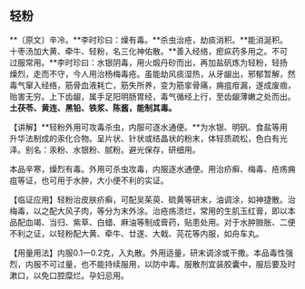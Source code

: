 ## 轻粉

**〔原文〕辛冷。**李时珍曰：燥有毒。**杀虫治疮，劫痰消积。**能消涎积。十枣汤加大黄、牵牛、轻粉，名三化神佑散。**善入经络，瘛疭药多用之。不可过服常用。**李时珍曰：水银阴毒，用火煅丹砂而出，再加盐矾炼为轻粉，轻扬燥烈，走而不守，今人用治杨梅毒疮。虽能劫风痰湿热，从牙龈出，邪郁暂解，然毒气窜入经络，筋骨血液耗亡，筋失所养，变为筋挛骨痛，痈疽疳漏，遂成废痼，贻害无穷。上下齿龈，属手足阳明肠胃经，毒气循经上行，至齿龈薄嫩之处而出。**土茯苓、黄连、黑铅、铁浆、陈酱，能制其毒。**

【讲解】**轻粉外用可攻毒杀虫，内服可逐水通便。**为水银、明矾、食盐等用升华法制成的汞化合物。呈片状、针状或结晶状的粉末，体轻质疏松，色白有光泽。别名：汞粉、水银粉、腻粉。避光保存，研细用。

本品辛寒，燥烈有毒。外用可杀虫攻毒，内服逐水通便。用治疥癣、梅毒、疮疡痈疽等证，也可用于水肿，大小便不利的实证。

【临证应用】轻粉治皮肤疥癣，可配吴茱萸、硫黄等研末，油调涂，如神捷散。治梅毒，以之配大风子肉，等分为末外涂。治疮疡溃烂，常用的生肌玉红膏，即以本品配血竭、当归、紫草、白蜡、麻油等制成膏药，贴患处用。对于水肿臌胀、二便不利之证，以轻粉配大黄、牵牛、廿遂、大戟、芫花等内服，如舟车丸。

【用量用法】内服0.1一0.2克，入丸散。外用适量，研末调涂或干撒。本品毒性强烈，内服不可过量，也不能持续服用，以防中毒。服散剂宜装胶囊中，服后要及时漱口，以免口腔糜烂。孕妇忌用。
